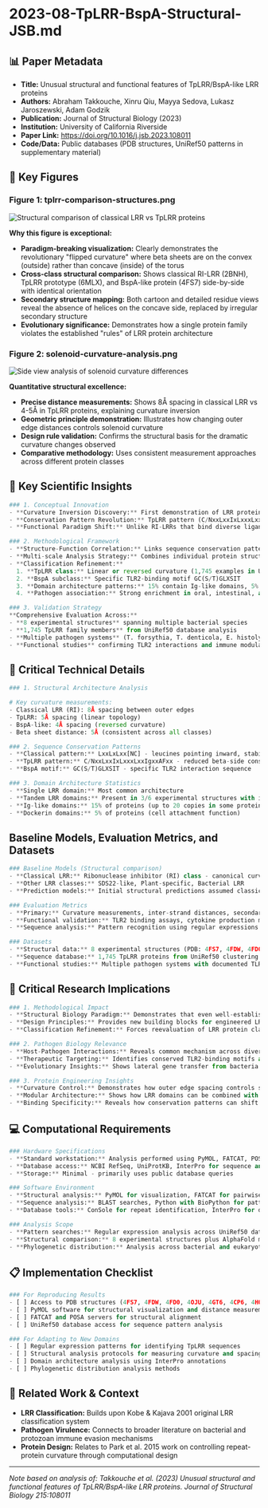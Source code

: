 # 2023-08-TpLRR-BspA-Structural-JSB.md

## 📊 Paper Metadata
- **Title:** Unusual structural and functional features of TpLRR/BspA-like LRR proteins
- **Authors:** Abraham Takkouche, Xinru Qiu, Mayya Sedova, Lukasz Jaroszewski, Adam Godzik
- **Publication:** Journal of Structural Biology (2023)
- **Institution:** University of California Riverside
- **Paper Link:** https://doi.org/10.1016/j.jsb.2023.108011
- **Code/Data:** Public databases (PDB structures, UniRef50 patterns in supplementary material)

## 🎨 Key Figures

### Figure 1: tplrr-comparison-structures.png
![Structural comparison of classical LRR vs TpLRR proteins](../../../paper-figures/tplrr-comparison-structures.png)

**Why this figure is exceptional:**
- **Paradigm-breaking visualization:** Clearly demonstrates the revolutionary "flipped curvature" where beta sheets are on the convex (outside) rather than concave (inside) of the torus
- **Cross-class structural comparison:** Shows classical RI-LRR (2BNH), TpLRR prototype (6MLX), and BspA-like protein (4FS7) side-by-side with identical orientation
- **Secondary structure mapping:** Both cartoon and detailed residue views reveal the absence of helices on the concave side, replaced by irregular secondary structure
- **Evolutionary significance:** Demonstrates how a single protein family violates the established "rules" of LRR protein architecture

### Figure 2: solenoid-curvature-analysis.png
![Side view analysis of solenoid curvature differences](../../../paper-figures/solenoid-curvature-analysis.png)

**Quantitative structural excellence:**
- **Precise distance measurements:** Shows 8Å spacing in classical LRR vs 4-5Å in TpLRR proteins, explaining curvature inversion
- **Geometric principle demonstration:** Illustrates how changing outer edge distances controls solenoid curvature
- **Design rule validation:** Confirms the structural basis for the dramatic curvature changes observed
- **Comparative methodology:** Uses consistent measurement approaches across different protein classes

## 🔄 Key Scientific Insights

```python
### 1. Conceptual Innovation
- **Curvature Inversion Discovery:** First demonstration of LRR proteins with beta sheets on convex rather than concave side of torus structure
- **Conservation Pattern Revolution:** TpLRR pattern (C/NxxLxxIxLxxxLxxIgxxAFxx) differs fundamentally from canonical LxxLxLxxN/C pattern
- **Functional Paradigm Shift:** Unlike RI-LRRs that bind diverse ligands via rigid cavities, TpLRR proteins evolved to bind specific targets (TLR2) with modular additional domains

### 2. Methodological Framework
- **Structure-Function Correlation:** Links sequence conservation patterns directly to 3D structural features and functional outcomes
- **Multi-scale Analysis Strategy:** Combines individual protein structures, family-wide sequence analysis, and phylogenetic distribution studies
- **Classification Refinement:**
  1. **TpLRR class:** Linear or reversed curvature (1,745 examples in UniRef50)
  2. **BspA subclass:** Specific TLR2-binding motif GC(S/T)GLXSIT
  3. **Domain architecture patterns:** 15% contain Ig-like domains, 5% dockerin domains
  4. **Pathogen association:** Strong enrichment in oral, intestinal, and genital tract pathogens

### 3. Validation Strategy
**Comprehensive Evaluation Across:**
- **8 experimental structures** spanning multiple bacterial species
- **1,745 TpLRR family members** from UniRef50 database analysis
- **Multiple pathogen systems** (T. forsythia, T. denticola, E. histolytica, T. vaginalis)
- **Functional studies** confirming TLR2 interactions and immune modulation
```

## 🔬 Critical Technical Details
```python
### 1. Structural Architecture Analysis

# Key curvature measurements:
- Classical LRR (RI): 8Å spacing between outer edges
- TpLRR: 5Å spacing (linear topology)
- BspA-like: 4Å spacing (reversed curvature)
- Beta sheet distance: 5Å (consistent across all classes)

### 2. Sequence Conservation Patterns
- **Classical pattern:** LxxLxLxx[NC] - leucines pointing inward, stabilizing concave side
- **TpLRR pattern:** C/NxxLxxIxLxxxLxxIgxxAFxx - reduced beta-side conservation, new concave-side positions
- **BspA motif:** GC(S/T)GLXSIT - specific TLR2 interaction sequence

### 3. Domain Architecture Statistics
- **Single LRR domain:** Most common architecture
- **Tandem LRR domains:** Present in 3/6 experimental structures with identical inter-domain angles
- **Ig-like domains:** 15% of proteins (up to 20 copies in some proteins)
- **Dockerin domains:** 5% of proteins (cell attachment function)
```

## Baseline Models, Evaluation Metrics, and Datasets
```python
### Baseline Models (Structural comparison)
- **Classical LRR:** Ribonuclease inhibitor (RI) class - canonical curved solenoid
- **Other LRR classes:** SDS22-like, Plant-specific, Bacterial LRR
- **Prediction models:** Initial structural predictions assumed classical topology

### Evaluation Metrics
- **Primary:** Curvature measurements, inter-strand distances, secondary structure analysis
- **Functional validation:** TLR2 binding assays, cytokine production measurements
- **Sequence analysis:** Pattern recognition using regular expressions on UniRef50

### Datasets
- **Structural data:** 8 experimental structures (PDB: 4FS7, 4FDW, 4FD0, 4OJU, 4GT6, 4CP6, 4H09, 6MLX)
- **Sequence database:** 1,745 TpLRR proteins from UniRef50 clustering
- **Functional studies:** Multiple pathogen systems with documented TLR2 interactions
```

## 💭 Critical Research Implications
```python
### 1. Methodological Impact
- **Structural Biology Paradigm:** Demonstrates that even well-established protein fold rules can have dramatic exceptions
- **Design Principles:** Provides new building blocks for engineered LRR proteins with controllable curvature
- **Classification Refinement:** Forces reevaluation of LRR protein classification based on structural rather than just sequence features

### 2. Pathogen Biology Relevance
- **Host-Pathogen Interactions:** Reveals common mechanism across diverse pathogens for immune system modulation
- **Therapeutic Targeting:** Identifies conserved TLR2-binding motifs as potential drug targets
- **Evolutionary Insights:** Shows lateral gene transfer from bacteria to eukaryotic pathogens (E. histolytica, T. vaginalis)

### 3. Protein Engineering Insights
- **Curvature Control:** Demonstrates how outer edge spacing controls solenoid geometry
- **Modular Architecture:** Shows how LRR domains can be combined with diverse functional domains
- **Binding Specificity:** Reveals how conservation patterns can shift from general ligand binding to specific receptor targeting
```

## 💻 Computational Requirements
```python
### Hardware Specifications
- **Standard workstation:** Analysis performed using PyMOL, FATCAT, POSA structural alignment tools
- **Database access:** NCBI RefSeq, UniProtKB, InterPro for sequence and domain analysis
- **Storage:** Minimal - primarily uses public database queries

### Software Environment
- **Structural analysis:** PyMOL for visualization, FATCAT for pairwise alignment, POSA for multiple alignment
- **Sequence analysis:** BLAST searches, Python with BioPython for pattern recognition
- **Database tools:** ConSole for repeat identification, InterPro for domain annotation

### Analysis Scope
- **Pattern searches:** Regular expression analysis across UniRef50 database
- **Structural comparison:** 8 experimental structures plus AlphaFold models
- **Phylogenetic distribution:** Analysis across bacterial and eukaryotic pathogens
``` 

## 📋 Implementation Checklist
```python
### For Reproducing Results
- [ ] Access to PDB structures (4FS7, 4FDW, 4FD0, 4OJU, 4GT6, 4CP6, 4H09, 6MLX)
- [ ] PyMOL software for structural visualization and distance measurements
- [ ] FATCAT and POSA servers for structural alignment
- [ ] UniRef50 database access for sequence pattern analysis

### For Adapting to New Domains
- [ ] Regular expression patterns for identifying TpLRR sequences
- [ ] Structural analysis protocols for measuring curvature and spacing
- [ ] Domain architecture analysis using InterPro annotations
- [ ] Phylogenetic distribution analysis methods
```

## 🔗 Related Work & Context
- **LRR Classification:** Builds upon Kobe & Kajava 2001 original LRR classification system
- **Pathogen Virulence:** Connects to broader literature on bacterial and protozoan immune evasion mechanisms
- **Protein Design:** Relates to Park et al. 2015 work on controlling repeat-protein curvature through computational design

---
*Note based on analysis of: Takkouche et al. (2023) Unusual structural and functional features of TpLRR/BspA-like LRR proteins. Journal of Structural Biology 215:108011*

